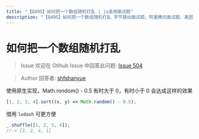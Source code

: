 ```yaml
---
title: "【Q495】如何把一个数组随机打乱 | js高频面试题"
description: "【Q495】如何把一个数组随机打乱 字节跳动面试题、阿里腾讯面试题、美团小米面试题。"
---
```


# 如何把一个数组随机打乱

> Issue
> 欢迎在 Gtihub Issue 中回答此问题: [Issue 504](https://github.com/shfshanyue/Daily-Question/issues/504)

> Author
> 回答者: [shfshanyue](https://github.com/shfshanyue)

使用原生实现，Math.rondom() - 0.5 有时大于 0，有时小于 0 会达成这样的效果

```js
[1, 2, 3, 4].sort((x, y) => Math.random() - 0.5);
```

借用 `lodash` 可更方便

```js
_.shuffle([1, 2, 3, 4]);
//-> [3, 2, 4, 1]
```
